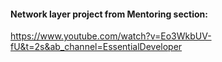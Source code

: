 #### Network layer project from Mentoring section:
https://www.youtube.com/watch?v=Eo3WkbUV-fU&t=2s&ab_channel=EssentialDeveloper
